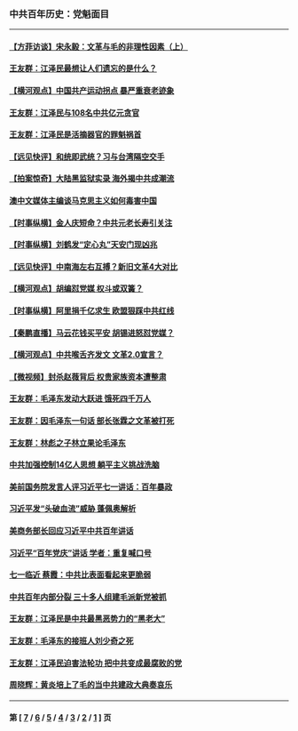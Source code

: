 ### 中共百年历史：党魁面目
---
#### [【方菲访谈】宋永毅：文革与毛的非理性因素（上）](../../pages/nf1176107/n13469956.md?05100430) 
#### [王友群：江泽民最想让人们遗忘的是什么？](../../pages/nf1176107/n13408949.md?05100430) 
#### [【横河观点】中国共产运动拐点 暴严重衰老迹象](../../pages/nf1176107/n13388333.md?05100430) 
#### [王友群：江泽民与108名中共亿元贪官](../../pages/nf1176107/n13352358.md?05100430) 
#### [王友群：江泽民是活摘器官的罪魁祸首](../../pages/nf1176107/n13336903.md?05100430) 
#### [【远见快评】和统即武统？习与台湾隔空交手](../../pages/nf1176107/n13297739.md?05100430) 
#### [【拍案惊奇】大陆黑监狱实录 海外揭中共成潮流](../../pages/nf1176107/n13288853.md?05100430) 
#### [澳中文媒体主编谈马克思主义如何毒害中国](../../pages/nf1176107/n13257387.md?05100430) 
#### [【时事纵横】金人庆短命？中共元老长寿引关注](../../pages/nf1176107/n13217934.md?05100430) 
#### [【时事纵横】刘鹤发“定心丸”天安门现凶兆](../../pages/nf1176107/n13215416.md?05100430) 
#### [【远见快评】中南海左右互搏？新旧文革4大对比](../../pages/nf1176107/n13214745.md?05100430) 
#### [【横河观点】胡编怼党媒 权斗或双簧？](../../pages/nf1176107/n13210864.md?05100430) 
#### [【时事纵横】阿里捐千亿求生 欧盟狠踩中共红线](../../pages/nf1176107/n13206431.md?05100430) 
#### [【秦鹏直播】马云花钱买平安 胡锡进怒怼党媒？](../../pages/nf1176107/n13206392.md?05100430) 
#### [【横河观点】中共喉舌齐发文 文革2.0宣言？](../../pages/nf1176107/n13201248.md?05100430) 
#### [【微视频】封杀赵薇背后 权贵家族资本遭整肃](../../pages/nf1176107/n13197798.md?05100430) 
#### [王友群：毛泽东发动大跃进 饿死四千万人](../../pages/nf1176107/n13177158.md?05100430) 
#### [王友群：因毛泽东一句话 部长张霖之文革被打死](../../pages/nf1176107/n13161711.md?05100430) 
#### [王友群：林彪之子林立果论毛泽东](../../pages/nf1176107/n13128622.md?05100430) 
#### [中共加强控制14亿人思想 躺平主义挑战洗脑](../../pages/nf1176107/n13094299.md?05100430) 
#### [美前国务院发言人评习近平七一讲话：百年暴政](../../pages/nf1176107/n13066986.md?05100430) 
#### [习近平发“头破血流”威胁 蓬佩奥解析](../../pages/nf1176107/n13063604.md?05100430) 
#### [美商务部长回应习近平中共百年讲话](../../pages/nf1176107/n13062903.md?05100430) 
#### [习近平“百年党庆”讲话 学者：重复喊口号](../../pages/nf1176107/n13061411.md?05100430) 
#### [七一临近 蔡霞：中共比表面看起来更脆弱](../../pages/nf1176107/n13056418.md?05100430) 
#### [中共百年内部分裂 三十多人组建毛派新党被抓](../../pages/nf1176107/n13044023.md?05100430) 
#### [王友群：江泽民是中共最黑恶势力的“黑老大”](../../pages/nf1176107/n13022180.md?05100430) 
#### [王友群：毛泽东的接班人刘少奇之死](../../pages/nf1176107/n12991772.md?05100430) 
#### [王友群：江泽民迫害法轮功 把中共变成最腐败的党](../../pages/nf1176107/n12947347.md?05100430) 
#### [周晓辉：黄炎培上了毛的当中共建政大典奏哀乐](../../pages/nf1176107/n12942780.md?05100430) 

---
#### 第 [ [7](./7.md?05100430) / [6](./6.md?05100430) / [5](./5.md?05100430) / [4](./4.md?05100430) / [3](./3.md?05100430) / [2](./2.md?05100430) / [1](./1.md?05100430) ] 页

